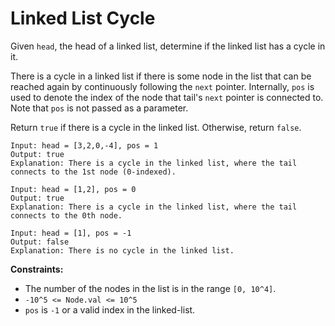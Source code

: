 # Linked List Cycle

Given `head`, the head of a linked list, determine if the linked list has a cycle in it.

There is a cycle in a linked list if there is some node in the list that can be reached again by continuously following the `next` pointer. Internally, `pos` is used to denote the index of the node that tail's `next` pointer is connected to. Note that `pos` is not passed as a parameter.

Return `true` if there is a cycle in the linked list. Otherwise, return `false`.

```
Input: head = [3,2,0,-4], pos = 1
Output: true
Explanation: There is a cycle in the linked list, where the tail connects to the 1st node (0-indexed).
```

```
Input: head = [1,2], pos = 0
Output: true
Explanation: There is a cycle in the linked list, where the tail connects to the 0th node.
```

```
Input: head = [1], pos = -1
Output: false
Explanation: There is no cycle in the linked list.
```

**Constraints:**

 - The number of the nodes in the list is in the range `[0, 10^4]`.
 - `-10^5 <= Node.val <= 10^5`
 - `pos` is `-1` or a valid index in the linked-list.